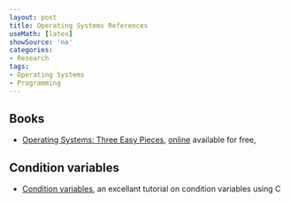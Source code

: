 ```yaml
---
layout: post
title: Operating Systems References
useMath: [latex]
showSource: 'no'
categories:
- Research
tags:
- Operating Systems
- Programming
---
```




## Books
 - [Operating Systems: Three Easy Pieces][1], [online][3] available for free,


## Condition variables
 - [Condition variables][2], an excellant tutorial on condition variables using C






[3]: http://ejahn.net/files/ostep.pdf
[2]: http://pages.cs.wisc.edu/~remzi/OSTEP/threads-cv.pdf
[1]: http://pages.cs.wisc.edu/~remzi/OSTEP/